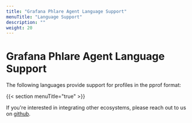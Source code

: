 ```yaml
---
title: "Grafana Phlare Agent Language Support"
menuTitle: "Language Support"
description: ""
weight: 20
---
```


# Grafana Phlare Agent Language Support

The following languages provide support for profiles in the pprof format:

{{< section menuTitle="true" >}}

If you're interested in integrating other ecosystems, please reach out to us on [github](https://github.com/grafana/phlare/discussions/293).

